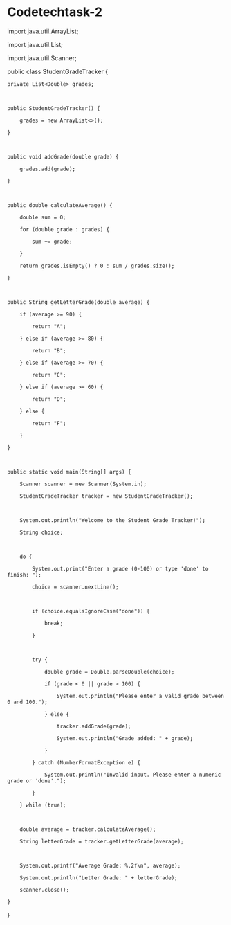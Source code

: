 # Codetechtask-2

import java.util.ArrayList;

import java.util.List;

import java.util.Scanner;



public class StudentGradeTracker {

    private List<Double> grades;



    public StudentGradeTracker() {

        grades = new ArrayList<>();

    }



    public void addGrade(double grade) {

        grades.add(grade);

    }



    public double calculateAverage() {

        double sum = 0;

        for (double grade : grades) {

            sum += grade;

        }

        return grades.isEmpty() ? 0 : sum / grades.size();

    }



    public String getLetterGrade(double average) {

        if (average >= 90) {

            return "A";

        } else if (average >= 80) {

            return "B";

        } else if (average >= 70) {

            return "C";

        } else if (average >= 60) {

            return "D";

        } else {

            return "F";

        }

    }



    public static void main(String[] args) {

        Scanner scanner = new Scanner(System.in);

        StudentGradeTracker tracker = new StudentGradeTracker();



        System.out.println("Welcome to the Student Grade Tracker!");

        String choice;



        do {

            System.out.print("Enter a grade (0-100) or type 'done' to finish: ");

            choice = scanner.nextLine();



            if (choice.equalsIgnoreCase("done")) {

                break;

            }



            try {

                double grade = Double.parseDouble(choice);

                if (grade < 0 || grade > 100) {

                    System.out.println("Please enter a valid grade between 0 and 100.");

                } else {

                    tracker.addGrade(grade);

                    System.out.println("Grade added: " + grade);

                }

            } catch (NumberFormatException e) {

                System.out.println("Invalid input. Please enter a numeric grade or 'done'.");

            }

        } while (true);



        double average = tracker.calculateAverage();

        String letterGrade = tracker.getLetterGrade(average);



        System.out.printf("Average Grade: %.2f\n", average);

        System.out.println("Letter Grade: " + letterGrade);

        scanner.close();

    }

}
